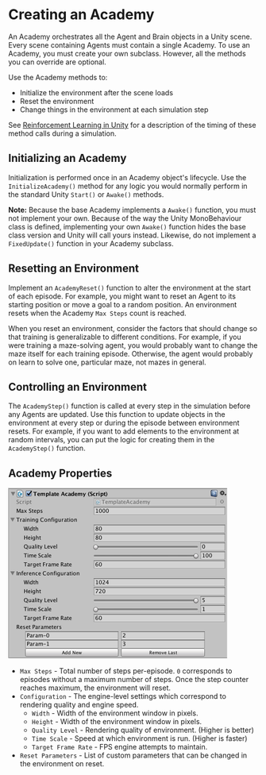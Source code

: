 # Creating an Academy

An Academy orchestrates all the Agent and Brain objects in a Unity scene. Every
scene containing Agents must contain a single Academy. To use an Academy, you
must create your own subclass. However, all the methods you can override are
optional.

Use the Academy methods to:

* Initialize the environment after the scene loads
* Reset the environment
* Change things in the environment at each simulation step

See [Reinforcement Learning in Unity](Learning-Environment-Design.md) for a
description of the timing of these method calls during a simulation.

## Initializing an Academy

Initialization is performed once in an Academy object's lifecycle. Use the
`InitializeAcademy()` method for any logic you would normally perform in the
standard Unity `Start()` or `Awake()` methods.

**Note:** Because the base Academy implements a `Awake()` function, you must not
implement your own. Because of the way the Unity MonoBehaviour class is defined,
implementing your own `Awake()` function hides the base class version and Unity
will call yours instead. Likewise, do not implement a `FixedUpdate()` function
in your Academy subclass.

## Resetting an Environment

Implement an `AcademyReset()` function to alter the environment at the start of
each episode. For example, you might want to reset an Agent to its starting
position or move a goal to a random position. An environment resets when the
Academy `Max Steps` count is reached.

When you reset an environment, consider the factors that should change so that
training is generalizable to different conditions. For example, if you were
training a maze-solving agent, you would probably want to change the maze itself
for each training episode. Otherwise, the agent would probably on learn to solve
one, particular maze, not mazes in general.

## Controlling an Environment

The `AcademyStep()` function is called at every step in the simulation before
any Agents are updated. Use this function to update objects in the environment
at every step or during the episode between environment resets. For example, if
you want to add elements to the environment at random intervals, you can put the
logic for creating them in the `AcademyStep()` function.

## Academy Properties

![Academy Inspector](images/academy.png)

* `Max Steps` - Total number of steps per-episode. `0` corresponds to episodes
  without a maximum number of steps. Once the step counter reaches maximum, the
  environment will reset.
* `Configuration` - The engine-level settings which correspond to rendering
  quality and engine speed.
  * `Width` - Width of the environment window in pixels.
  * `Height` - Width of the environment window in pixels.
  * `Quality Level` - Rendering quality of environment. (Higher is better)
  * `Time Scale` - Speed at which environment is run. (Higher is faster)
  * `Target Frame Rate` - FPS engine attempts to maintain.
* `Reset Parameters` - List of custom parameters that can be changed in the
  environment on reset.
